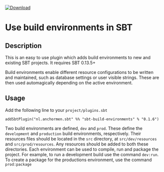 [ ![Download](https://api.bintray.com/packages/anchormen/sbt-plugins/sbt-build-environments/images/download.svg) ](https://bintray.com/anchormen/sbt-plugins/sbt-build-environments/_latestVersion)

# Use build environments in SBT

## Description
This is an easy to use plugin which adds build environments to new and existing SBT projects. It requires SBT 0.13.5+

Build environments enable different resource configurations to be written and maintained, such as database settings or
user visible strings. These are then used automagically depending on the active environment.

## Usage
Add the following line to your `project/plugins.sbt`
```
addSbtPlugin("nl.anchormen.sbt" %% "sbt-build-environments" % "0.1.6")
```

Two build environments are defined, `dev` and `prod`. These define the `development` and `production` build environments,
respectively. Their resources files should be located in the `src` directory, at `src/dev/resources`
and `src/prod/resources`. Any resources should be added to both these directories. Each environment can be used to
compile, run and package the project. For example, to run a development build use the command `dev:run`. To create a
package for the productions environment, use the command `prod:package`